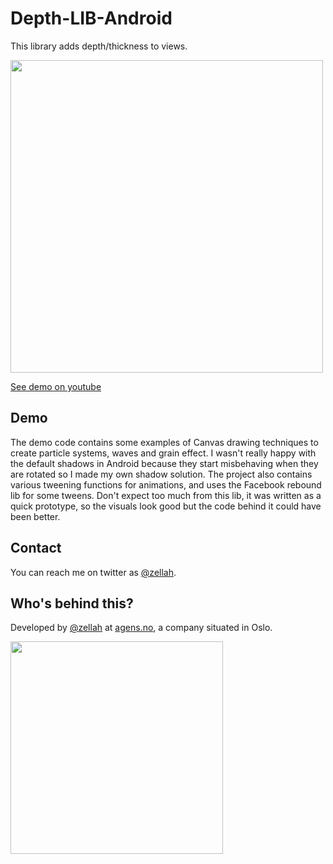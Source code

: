 # Depth-LIB-Android

This library adds depth/thickness to views. 

[<img src="https://cdn.dribbble.com/users/655449/screenshots/2179342/menu_dribble.gif" width="500"/>](https://www.youtube.com/watch?v=ih2erag2beM)

[See demo on youtube](https://www.youtube.com/watch?v=ih2erag2beM)

## Demo 
The demo code contains some examples of Canvas drawing techniques to create particle systems, waves and grain effect. I wasn't really happy with the default shadows in Android because they start misbehaving when they are rotated so I made my own shadow solution. The project also contains various tweening functions for animations, and uses the Facebook rebound lib for some tweens. Don't expect too much from this lib, it was written as a quick prototype, so the visuals look good but the code behind it could have been better.


## Contact

You can reach me on twitter as [@zellah](https://twitter.com/zellah).


## Who's behind this?

Developed by [@zellah](https://twitter.com/zellah) at [agens.no](http://agens.no/), a company situated in Oslo.

[<img src="http://static.agens.no/images/agens_logo_w_slogan_avenir_medium.png" width="340" />](http://agens.no/)
